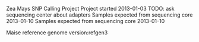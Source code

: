 Zea Mays SNP Calling Project
Project started 2013-01-03
TODO: ask sequencing center about adapters
Samples expected from sequencing core 2013-01-10
Samples expected from sequencing core 2013-01-10


Maise reference genome version:refgen3
